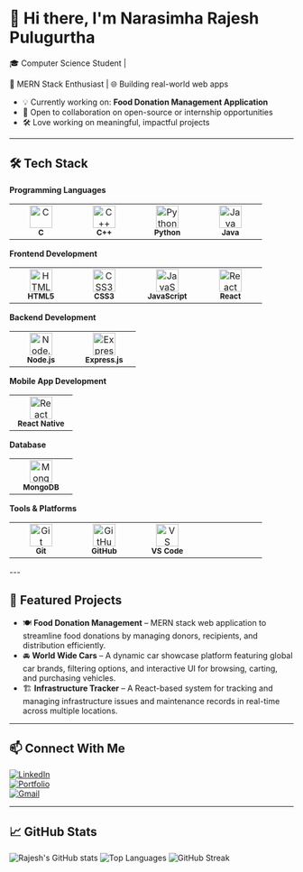 # 👋 Hi there, I'm Narasimha Rajesh Pulugurtha

🎓 Computer Science Student |

🚀 MERN Stack Enthusiast | 🌐 Building real-world web apps 

- 💡 Currently working on: **Food Donation Management Application**
- 🤝 Open to collaboration on open-source or internship opportunities
- 🛠️ Love working on meaningful, impactful projects

---

## 🛠️ Tech Stack

**Programming Languages**
<table> <tr> <td align="center" width="96"> <img src="https://cdn.jsdelivr.net/gh/devicons/devicon/icons/c/c-original.svg" width="40" alt="C" /><br><sub><b>C</b></sub> </td> <td align="center" width="96"> <img src="https://cdn.jsdelivr.net/gh/devicons/devicon/icons/cplusplus/cplusplus-original.svg" width="40" alt="C++" /><br><sub><b>C++</b></sub> </td> <td align="center" width="96"> <img src="https://cdn.jsdelivr.net/gh/devicons/devicon/icons/python/python-original.svg" width="40" alt="Python" /><br><sub><b>Python</b></sub> </td> <td align="center" width="96"> <img src="https://cdn.jsdelivr.net/gh/devicons/devicon/icons/java/java-original.svg" width="40" alt="Java" /><br><sub><b>Java</b></sub> </td> </tr> </table>

**Frontend Development**
<table> <tr> <td align="center" width="96"> <img src="https://cdn.jsdelivr.net/gh/devicons/devicon/icons/html5/html5-original.svg" width="40" alt="HTML5" /><br><sub><b>HTML5</b></sub> </td> <td align="center" width="96"> <img src="https://cdn.jsdelivr.net/gh/devicons/devicon/icons/css3/css3-original.svg" width="40" alt="CSS3" /><br><sub><b>CSS3</b></sub> </td> <td align="center" width="96"> <img src="https://cdn.jsdelivr.net/gh/devicons/devicon/icons/javascript/javascript-original.svg" width="40" alt="JavaScript" /><br><sub><b>JavaScript</b></sub> </td> <td align="center" width="96"> <img src="https://cdn.jsdelivr.net/gh/devicons/devicon/icons/react/react-original.svg" width="40" alt="React" /><br><sub><b>React</b></sub> </td> </tr> </table>

**Backend Development**
<table> <tr> <td align="center" width="96"> <img src="https://cdn.jsdelivr.net/gh/devicons/devicon/icons/nodejs/nodejs-original.svg" width="40" alt="Node.js" /><br><sub><b>Node.js</b></sub> </td> <td align="center" width="96"> <img src="https://cdn.jsdelivr.net/gh/devicons/devicon/icons/express/express-original.svg" width="40" alt="Express.js" /><br><sub><b>Express.js</b></sub> </td> </tr> </table>

**Mobile App Development**
<table> <tr> <td align="center" width="96"> <img src="https://cdn.jsdelivr.net/gh/devicons/devicon/icons/react/react-original.svg" width="40" alt="React Native" /><br><sub><b>React Native</b></sub> </td> </tr> </table>

**Database**
<table> <tr> <td align="center" width="96"> <img src="https://cdn.jsdelivr.net/gh/devicons/devicon/icons/mongodb/mongodb-original.svg" width="40" alt="MongoDB" /><br><sub><b>MongoDB</b></sub> </td> </tr> </table>

**Tools & Platforms**
<table> <tr> <td align="center" width="96"> <img src="https://cdn.jsdelivr.net/gh/devicons/devicon/icons/git/git-original.svg" width="40" alt="Git" /><br><sub><b>Git</b></sub> </td> <td align="center" width="96"> <img src="https://cdn.jsdelivr.net/gh/devicons/devicon/icons/github/github-original.svg" width="40" alt="GitHub" /><br><sub><b>GitHub</b></sub> </td> <td align="center" width="96"> <img src="https://cdn.jsdelivr.net/gh/devicons/devicon/icons/vscode/vscode-original.svg" width="40" alt="VS Code" /><br><sub><b>VS Code</b></sub> </td> <td align="center" width="96">  </td> </tr> </table>
---

## 🚀 Featured Projects

- 🍽️ **Food Donation Management** – MERN stack web application to streamline food donations by managing donors, recipients, and distribution efficiently.
- 🚘 **World Wide Cars** – A dynamic car showcase platform featuring global car brands, filtering options, and interactive UI for browsing, carting, and purchasing vehicles.
- 🏗️ **Infrastructure Tracker** – A React-based system for tracking and managing infrastructure issues and maintenance records in real-time across multiple locations.

---

## 📫 Connect With Me

[![LinkedIn](https://img.shields.io/badge/-LinkedIn-blue?style=flat-square&logo=linkedin)](https://linkedin.com/in/your-link)  
[![Portfolio](https://img.shields.io/badge/-Portfolio-000?style=flat-square&logo=dev.to)](https://yourportfolio.com)  
[![Gmail](https://img.shields.io/badge/-Email-D14836?style=flat-square&logo=gmail&logoColor=white)](mailto:your.email@gmail.com)

---

## 📈 GitHub Stats

![Rajesh's GitHub stats](https://github-readme-stats.vercel.app/api?username=PRajesh999&show_icons=true&theme=radical)
![Top Languages](https://github-readme-stats.vercel.app/api/top-langs/?username=PRajesh999&layout=compact&theme=radical)
![GitHub Streak](https://streak-stats.demolab.com?user=PRajesh999&theme=tokyonight)
